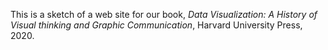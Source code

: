 This is a sketch of a web site for our book, 
*Data Visualization: A History of Visual thinking and Graphic Communication*,
Harvard University Press, 2020. 
